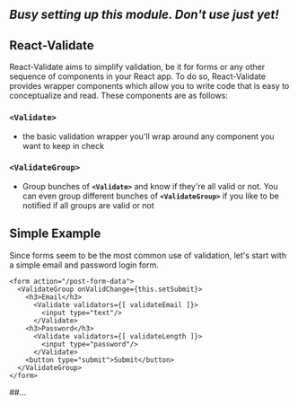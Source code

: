 ## *Busy setting up this module. Don't use just yet!*

React-Validate
-------------

React-Validate aims to simplify validation, be it for forms or any other sequence of components in your React app. To do so, React-Validate provides wrapper components which allow you to write code that is easy to conceptualize and read. These components are as follows:

### **`<Validate>`**
- the basic validation wrapper you'll wrap around any component you want to keep in check

### **`<ValidateGroup>`**
- Group bunches of **`<Validate>`** and know if they're all valid or not. You can even group different bunches of **`<ValidateGroup>`** if you like to be notified if all groups are valid or not

Simple Example
-------------

Since forms seem to be the most common use of validation, let's start with a simple email and password login form.

```
<form action="/post-form-data">
  <ValidateGroup onValidChange={this.setSubmit}>
    <h3>Email</h3>
	  <Validate validators={[ validateEmail ]}>
	    <input type="text"/>
	  </Validate>
	<h3>Password</h3>
	  <Validate validators={[ validateLength ]}>
	    <input type="password"/>
	  </Validate>
	<button type="submit">Submit</button>
  </ValidateGroup>
</form>
```

##...